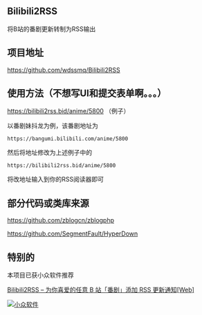 ## Bilibili2RSS

将B站的番剧更新转制为RSS输出

## 项目地址

https://github.com/wdssmq/Bilibili2RSS

## 使用方法（不想写UI和提交表单啊。。。）

https://bilibili2rss.bid/anime/5800 （例子）

以番剧妹抖龙为例，该番剧地址为

`https://bangumi.bilibili.com/anime/5800`

然后将地址修改为上述例子中的

`https://bilibili2rss.bid/anime/5800`

将改地址输入到你的RSS阅读器即可

## 部分代码或类库来源

https://github.com/zblogcn/zblogphp

https://github.com/SegmentFault/HyperDown

## 特别的

本项目已获小众软件推荐

[Bilibili2RSS – 为你喜爱的任意 B 站「番剧」添加 RSS 更新通知[Web]](http://www.appinn.com/bilibili2rss/ "Bilibili2RSS – 为你喜爱的任意 B 站「番剧」添加 RSS 更新通知[Web]")

[![小众软件](https://meta.appinn.com/uploads/default/720/10be453651de03ed.png "分享免费、小巧、实用、有趣、绿色的软件。")](http://www.appinn.com/bilibili2rss/ "Bilibili2RSS – 为你喜爱的任意 B 站「番剧」添加 RSS 更新通知[Web]")
